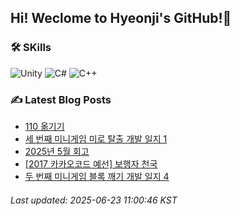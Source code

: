 ## Hi! Weclome to Hyeonji's GitHub!🌱
### 🛠️ SKills
![Unity](https://img.shields.io/badge/unity-%23000000.svg?style=for-the-badge&logo=unity&logoColor=white)
![C#](https://img.shields.io/badge/c%23-%23239120.svg?style=for-the-badge&logo=csharp&logoColor=white)
![C++](https://img.shields.io/badge/c++-%2300599C.svg?style=for-the-badge&logo=c%2B%2B&logoColor=white)

### ✍️ Latest Blog Posts
<!-- BLOG-POST-LIST:START -->
- [110 옮기기](http://jjrdd.tistory.com/293)
- [세 번째 미니게임 미로 탈출 개발 일지 1](http://jjrdd.tistory.com/292)
- [2025년 5월 회고](http://jjrdd.tistory.com/291)
- [[2017 카카오코드 예선] 보행자 천국](http://jjrdd.tistory.com/290)
- [두 번째 미니게임 블록 깨기 개발 일지 4](http://jjrdd.tistory.com/289)

###### Last updated: 2025-06-23 11:00:46 KST
<!-- BLOG-POST-LIST:END -->
